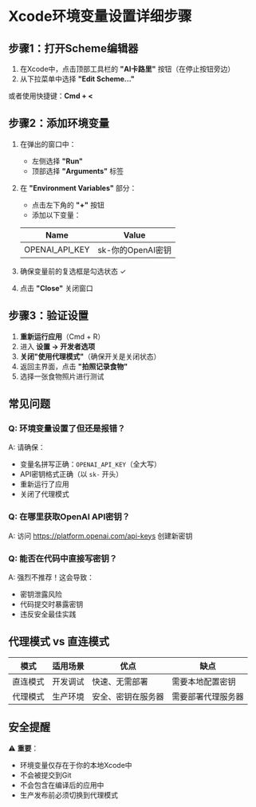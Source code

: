 # Xcode环境变量设置详细步骤

## 步骤1：打开Scheme编辑器

1. 在Xcode中，点击顶部工具栏的 **"AI卡路里"** 按钮（在停止按钮旁边）
2. 从下拉菜单中选择 **"Edit Scheme..."**

或者使用快捷键：**Cmd + <**

## 步骤2：添加环境变量

1. 在弹出的窗口中：
   - 左侧选择 **"Run"**
   - 顶部选择 **"Arguments"** 标签
   
2. 在 **"Environment Variables"** 部分：
   - 点击左下角的 **"+"** 按钮
   - 添加以下变量：
   
   | Name | Value |
   |------|-------|
   | OPENAI_API_KEY | sk-你的OpenAI密钥 |

3. 确保变量前的复选框是勾选状态 ✓

4. 点击 **"Close"** 关闭窗口

## 步骤3：验证设置

1. **重新运行应用**（Cmd + R）
2. 进入 **设置 → 开发者选项**
3. **关闭"使用代理模式"**（确保开关是关闭状态）
4. 返回主界面，点击 **"拍照记录食物"**
5. 选择一张食物照片进行测试

## 常见问题

### Q: 环境变量设置了但还是报错？
A: 请确保：
- 变量名拼写正确：`OPENAI_API_KEY`（全大写）
- API密钥格式正确（以 `sk-` 开头）
- 重新运行了应用
- 关闭了代理模式

### Q: 在哪里获取OpenAI API密钥？
A: 访问 https://platform.openai.com/api-keys 创建新密钥

### Q: 能否在代码中直接写密钥？
A: 强烈不推荐！这会导致：
- 密钥泄露风险
- 代码提交时暴露密钥
- 违反安全最佳实践

## 代理模式 vs 直连模式

| 模式 | 适用场景 | 优点 | 缺点 |
|------|---------|------|------|
| 直连模式 | 开发调试 | 快速、无需部署 | 需要本地配置密钥 |
| 代理模式 | 生产环境 | 安全、密钥在服务器 | 需要部署代理服务器 |

## 安全提醒

⚠️ **重要**：
- 环境变量仅存在于你的本地Xcode中
- 不会被提交到Git
- 不会包含在编译后的应用中
- 生产发布前必须切换到代理模式